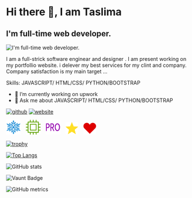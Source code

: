# Hi there 👋,  I am Taslima
##  I'm full-time web developer.
![ I'm full-time web developer.](https://arturssmirnovs.github.io/github-profile-readme-generator/images/banner.png)

I am a full-strick software enginear and designer . I am present working on my portfollio website. i delever  my best services for my clint and company. Company satisfaction is my main target ...

Skills: JAVASCRIPT/ HTML/CSS/ PYTHON/BOOTSTRAP

- 🔭 I’m currently working on upwork 
- 💬 Ask me about JAVASCRIPT/ HTML/CSS/ PYTHON/BOOTSTRAP 


[<img src='https://cdn.jsdelivr.net/npm/simple-icons@3.0.1/icons/github.svg' alt='github' height='40'>](https://github.com/taslima9211)  [<img src='https://cdn.jsdelivr.net/npm/simple-icons@3.0.1/icons/icloud.svg' alt='website' height='40'>](taslima9211.github.io/tutorial-1)  

<a href='https://archiveprogram.github.com/'><img src='https://raw.githubusercontent.com/acervenky/animated-github-badges/master/assets/acbadge.gif' width='40' height='40'></a> <a href='https://docs.github.com/en/developers'><img src='https://raw.githubusercontent.com/acervenky/animated-github-badges/master/assets/devbadge.gif' width='40' height='40'></a> <a href='https://github.com/pricing'><img src='https://raw.githubusercontent.com/acervenky/animated-github-badges/master/assets/pro.gif' width='40' height='40'></a> <a href='https://stars.github.com/'><img src='https://raw.githubusercontent.com/acervenky/animated-github-badges/master/assets/starbadge.gif' width='35' height='35'></a> <a href='https://docs.github.com/en/github/supporting-the-open-source-community-with-github-sponsors'><img src='https://raw.githubusercontent.com/acervenky/animated-github-badges/master/assets/sponsorbadge.gif' width='35' height='35'></a> 

[![trophy](https://github-profile-trophy.vercel.app/?username=taslima9211)](https://github.com/ryo-ma/github-profile-trophy)

[![Top Langs](https://github-readme-stats.vercel.app/api/top-langs/?username=taslima9211)](https://github.com/anuraghazra/github-readme-stats)

![GitHub stats](https://github-readme-stats.vercel.app/api?username=taslima9211&show_icons=true)  

![Vaunt Badge](https://api.vaunt.dev/v1/github/entities/taslima9211/contributions?format=svg&private=false)  

![GitHub metrics](https://metrics.lecoq.io/taslima9211)  

